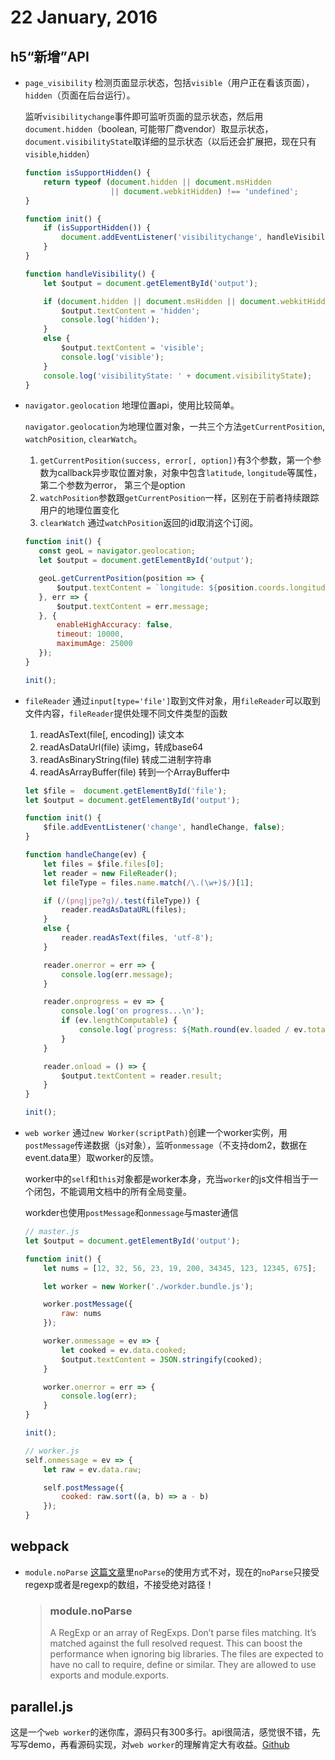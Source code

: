 # 22 January, 2016

## h5“新增”API

- `page_visibility` 检测页面显示状态，包括`visible`（用户正在看该页面），`hidden`（页面在后台运行）。

	监听`visibilitychange`事件即可监听页面的显示状态，然后用`document.hidden`（boolean, 可能带厂商vendor）取显示状态，`document.visibilityState`取详细的显示状态（以后还会扩展把，现在只有`visible`,`hidden`）
	
	```js
	function isSupportHidden() {
	    return typeof (document.hidden || document.msHidden
	                   || document.webkitHidden) !== 'undefined';
	}
	
	function init() {
	    if (isSupportHidden()) {
	        document.addEventListener('visibilitychange', handleVisibility, false);
	    }
	}
	
	function handleVisibility() {
	    let $output = document.getElementById('output');
	
	    if (document.hidden || document.msHidden || document.webkitHidden) {
	        $output.textContent = 'hidden';
	        console.log('hidden');
	    }
	    else {
	        $output.textContent = 'visible';
	        console.log('visible');
	    }
	    console.log('visibilityState: ' + document.visibilityState);
	}
	```
	
- `navigator.geolocation` 地理位置api，使用比较简单。

	 `navigator.geolocation`为地理位置对象，一共三个方法`getCurrentPosition`, `watchPosition`, `clearWatch`。
	 
	 1. `getCurrentPosition(success, error[, option])`有3个参数，第一个参数为callback异步取位置对象，对象中包含`latitude`, `longitude`等属性，第二个参数为error， 第三个是option
	 2. `watchPosition`参数跟`getCurrentPosition`一样，区别在于前者持续跟踪用户的地理位置变化
	 3. `clearWatch` 通过`watchPosition`返回的id取消这个订阅。

	 ```js
	 function init() {
	    const geoL = navigator.geolocation;
	    let $output = document.getElementById('output');
	
	    geoL.getCurrentPosition(position => {
	        $output.textContent = `longitude: ${position.coords.longitude}, latitude: ${position.coords.latitude}`;
	    }, err => {
	        $output.textContent = err.message;
	    }, {
	        enableHighAccuracy: false,
	        timeout: 10000,
	        maximumAge: 25000
	    });
	}
	
	init();
	 ```

- `fileReader` 通过`input[type='file']`取到文件对象，用`fileReader`可以取到文件内容，`fileReader`提供处理不同文件类型的函数

	1. readAsText(file[, encoding]) 读文本
	2. readAsDataUrl(file) 读img，转成base64
	3. readAsBinaryString(file) 转成二进制字符串
	4. readAsArrayBuffer(file) 转到一个ArrayBuffer中

	```js
	let $file =  document.getElementById('file');
	let $output = document.getElementById('output');
	
	function init() {
	    $file.addEventListener('change', handleChange, false);
	}
	
	function handleChange(ev) {
	    let files = $file.files[0];
	    let reader = new FileReader();
	    let fileType = files.name.match(/\.(\w+)$/)[1];
	
	    if (/(png|jpe?g)/.test(fileType)) {
	        reader.readAsDataURL(files);
	    }
	    else {
	        reader.readAsText(files, 'utf-8');
	    }
	
	    reader.onerror = err => {
	        console.log(err.message);
	    }
	
	    reader.onprogress = ev => {
	        console.log('on progress...\n');
	        if (ev.lengthComputable) {
	            console.log(`progress: ${Math.round(ev.loaded / ev.total) * 100}%`); 
	        }
	    }
	
	    reader.onload = () => {
	        $output.textContent = reader.result; 
	    }
	}
	
	init();
	```
	
- `web worker` 通过`new Worker(scriptPath)`创建一个worker实例，用`postMessage`传递数据（js对象），监听`onmessage`（不支持dom2，数据在event.data里）取worker的反馈。

	worker中的`self`和`this`对象都是worker本身，充当`worker`的js文件相当于一个闭包，不能调用文档中的所有全局变量。
	
	workder也使用`postMessage`和`onmessage`与master通信
	
	```js
	// master.js
	let $output = document.getElementById('output');

	function init() {
	    let nums = [12, 32, 56, 23, 19, 200, 34345, 123, 12345, 675];
	
	    let worker = new Worker('./workder.bundle.js');
	
	    worker.postMessage({
	        raw: nums
	    });
	
	    worker.onmessage = ev => {
	        let cooked = ev.data.cooked;
	        $output.textContent = JSON.stringify(cooked);        
	    }
	
	    worker.onerror = err => {
	        console.log(err);
	    }
	}
	
	init();
	
	// worker.js
	self.onmessage = ev => {
	    let raw = ev.data.raw;
	
	    self.postMessage({
	        cooked: raw.sort((a, b) => a - b)
	    });
	}
	```
	
## webpack

- `module.noParse` [这篇文章](https://github.com/christianalfoni/react-webpack-cookbook/wiki/Optimizing-rebundling)里`noParse`的使用方式不对，现在的`noParse`只接受regexp或者是regexp的数组，不接受绝对路径！

	> ### module.noParse  
	> A RegExp or an array of RegExps. Don’t parse files matching.
	> It’s matched against the full resolved request.
	> This can boost the performance when ignoring big libraries.
	> The files are expected to have no call to require, define or similar. They are allowed to use exports and module.exports.
	
## parallel.js

这是一个`web worker`的迷你库，源码只有300多行。api很简洁，感觉很不错，先写写demo，再看源码实现，对`web worker`的理解肯定大有收益。[Github](https://github.com/adambom/parallel.js)